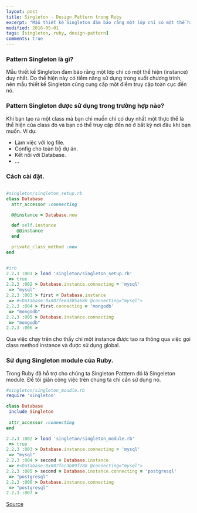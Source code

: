 ```yaml
---
layout: post
title: Singleton - Design Pattern trong Ruby
excerpt: "Mẫu thiết kế Singleton đảm bảo rằng một lớp chỉ có một thể hiện (instance) duy nhất. Do thể hiện này có tiềm năng sử dụng trong suốt chương trình, nên mẫu thiết kế Singleton cũng cung cấp một điểm truy cập toàn cục đến nó."
modified: 2016-05-01
tags: [singleton, ruby, design-pattern]
comments: true
---
```

### Pattern Singleton là gì?

Mẫu thiết kế Singleton đảm bảo rằng một lớp chỉ có một thể hiện (instance) duy nhất. Do thể hiện này có tiềm năng sử dụng trong suốt chương trình, nên mẫu thiết kế Singleton cũng cung cấp một điểm truy cập toàn cục đến nó.

### Pattern Singleton được sử dụng trong trường hợp nào?

Khi bạn tạo ra một class mà bạn chỉ muốn chỉ có duy nhất một thực thể là thể hiện của class đó và bạn có thể truy cập đến nó ở bất kỳ nơi đâu khi bạn muốn. Ví dụ:

* Làm việc với log file.
* Config cho toàn bộ dự án.
* Kết nối với Database.
* ...

### Cách cài đặt.

``` ruby

#singleton/singleton_setup.rb
class Database
  attr_accessor :connecting

  @@instance = Database.new

  def self.instance
    @@instance
  end

  private_class_method :new
end
```

``` ruby

#irb
2.2.3 :001 > load 'singleton/singleton_setup.rb'
 => true 
2.2.3 :002 > Database.instance.connecting = 'mysql'
 => "mysql" 
2.2.3 :003 > first = Database.instance
 => #<Database:0x007feed305a680 @connecting="mysql"> 
2.2.3 :004 > first.connecting = 'mongodb'
 => "mongodb" 
2.2.3 :005 > Database.instance.connecting
 => "mongodb" 
2.2.3 :006 > 
```
Qua việc chạy trên cho thấy chỉ một instance được tao ra thông qua việc gọi class method instance và được sử dụng global.

### Sử dụng Singleton module của Ruby.

Trong Ruby đã hỗ trợ cho chúng ta Singleton Patttern đó là Singeleton module. Để tối giản công việc trên chúng ta chỉ cần sử dụng nó.

 ``` ruby
 #singleton/singleton_moudle.rb
 require 'singleton'

class Database
  include Singleton
  
  attr_accessor :connecting
end

```

``` ruby
2.2.3 :002 > load 'singleton/singleton_module.rb'
 => true 
2.2.3 :003 > Database.instance.connecting = 'mysql'
 => "mysql" 
2.2.3 :004 > second = Database.instance
 => #<Database:0x007fac3b09f788 @connecting="mysql"> 
2.2.3 :005 > second = Database.instance.connecting = 'postgresql'
 => "postgresql" 
2.2.3 :006 > Database.instance.connecting
 => "postgresql" 
2.2.3 :007 > 
```

[Source](https://github.com/Nguyenanh/design-pattern)

